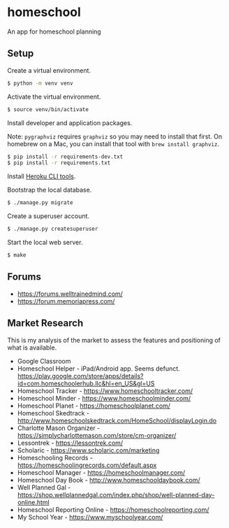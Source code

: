 # homeschool

An app for homeschool planning

## Setup

Create a virtual environment.

```bash
$ python -m venv venv
```

Activate the virtual environment.

```bash
$ source venv/bin/activate
```

Install developer and application packages.

Note: `pygraphviz` requires `graphviz`
so you may need to install that first.
On homebrew on a Mac,
you can install that tool
with `brew install graphviz`.

```bash
$ pip install -r requirements-dev.txt
$ pip install -r requirements.txt
```

Install [Heroku CLI tools](https://devcenter.heroku.com/articles/heroku-cli).

Bootstrap the local database.

```bash
$ ./manage.py migrate
```

Create a superuser account.

```bash
$ ./manage.py createsuperuser
```

Start the local web server.

```bash
$ make
```

## Forums

* https://forums.welltrainedmind.com/
* https://forum.memoriapress.com/

## Market Research

This is my analysis of the market
to assess the features and positioning
of what is available.

* Google Classroom
* Homeschool Helper - iPad/Android app. Seems defunct. https://play.google.com/store/apps/details?id=com.homeschoolerhub.llc&hl=en_US&gl=US
* Homeschool Tracker - https://www.homeschooltracker.com/
* Homeschool Minder - https://www.homeschoolminder.com/
* Homeschool Planet - https://homeschoolplanet.com/
* Homeschool Skedtrack - http://www.homeschoolskedtrack.com/HomeSchool/displayLogin.do
* Charlotte Mason Organizer - https://simplycharlottemason.com/store/cm-organizer/
* Lessontrek - https://lessontrek.com/
* Scholaric - https://www.scholaric.com/marketing
* Homeschooling Records - https://homeschoolingrecords.com/default.aspx
* Homeschool Manager - https://homeschoolmanager.com/
* Homeschool Day Book - http://www.homeschooldaybook.com/
* Well Planned Gal - https://shop.wellplannedgal.com/index.php/shop/well-planned-day-online.html
* Homeschool Reporting Online - https://homeschoolreporting.com/
* My School Year - https://www.myschoolyear.com/
